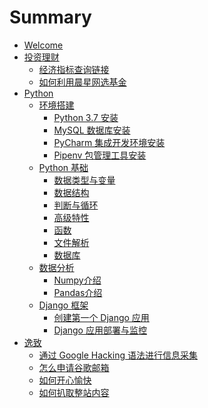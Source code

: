 # Summary

* [Welcome](README.md)
* [投资理财]()
	* [经济指标查询链接](invest/tool.md)
	* [如何利用晨星网选基金](invest/morningstar.md)
* [Python]()
	* [环境搭建]()
		* [Python 3.7 安装](python/environment/python.md)
		* [MySQL 数据库安装](python/environment/mysql.md)		
		* [PyCharm 集成开发环境安装](python/environment/pycharm.md)
		* [Pipenv 包管理工具安装](python/environment/pipenv.md)
	* [Python 基础]()
		* [数据类型与变量](python/basic/data_type.md)
		* [数据结构](python/basic/data_structure.md)
		* [判断与循环](python/basic/determine_iterate.md)
		* [高级特性](python/basic/advanced_features.md)
		* [函数](python/basic/function.md)
		* [文件解析](python/basic/file_parse.md)
		* [数据库](python/basic/database.md)
	* [数据分析]()
		* [Numpy介绍](python/data_analysis/numpy.md)
		* [Pandas介绍](python/data_analysis/pandas.md)
	* [Django 框架]()
		* [创建第一个 Django 应用](python/django/django.md)
		* [Django 应用部署与监控](python/django/django_deploy.md)
* [逸致]()
	* [通过 Google Hacking 语法进行信息采集](pleasure/google_hacking.md)
	* [怎么申请谷歌邮箱](pleasure/google_email.md)
	* [如何开心愉快](pleasure/vps.md)
	* [如何扒取整站内容](pleasure/crawler_web.md)
